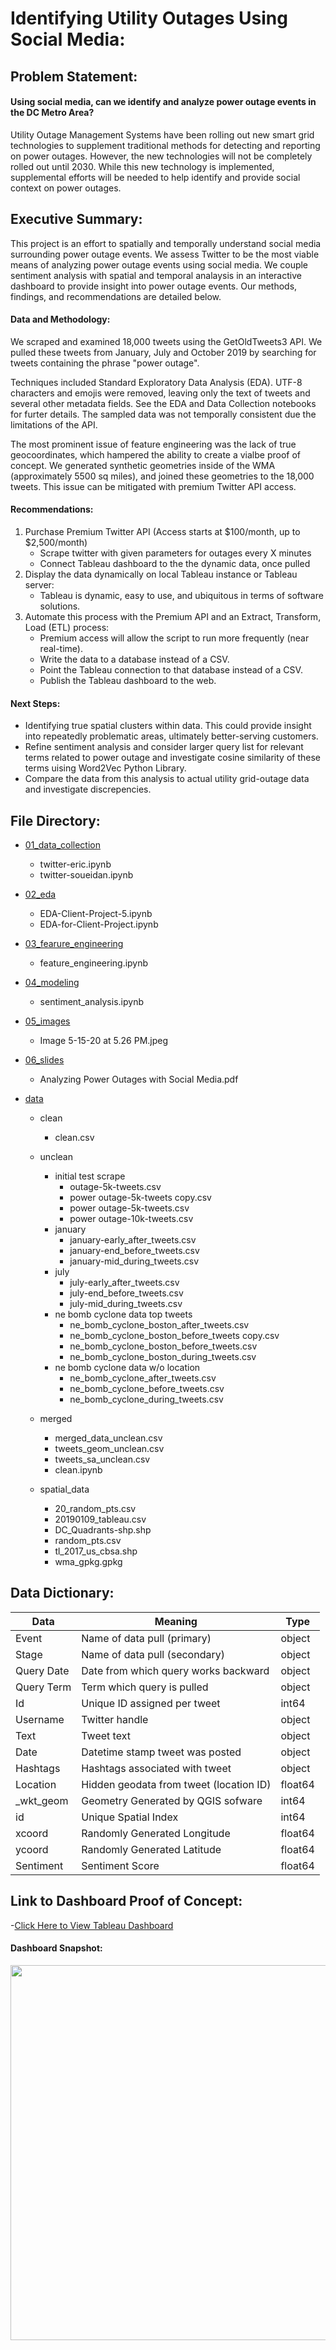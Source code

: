 # Identifying Utility Outages Using Social Media:

## Problem Statement: 

#### Using social media, can we identify and analyze power outage events in the DC Metro Area? 

Utility Outage Management Systems have been rolling out new smart grid technologies to supplement traditional methods for detecting and reporting on power outages. However, the new technologies will not be completely rolled out until 2030. While this new technology is implemented, supplemental efforts will be needed to help identify and provide social context on power outages.

## Executive Summary:
This project is an effort to spatially and temporally understand social media surrounding power outage events. We assess Twitter to be the most viable means of analyzing power outage events using social media. We couple sentiment analysis with spatial and temporal analaysis in an interactive dashboard to provide insight into power outage events. Our methods, findings, and recommendations are detailed below. 

#### Data and Methodology:
We scraped and examined 18,000 tweets using the GetOldTweets3 API. We pulled these tweets from January, July and October 2019 by searching for tweets containing the phrase "power outage".

Techniques included Standard Exploratory Data Analysis (EDA). UTF-8 characters and emojis were removed, leaving only the text of tweets and several other metadata fields. See the EDA and Data Collection notebooks for furter details. The sampled data was not temporally consistent due the limitations of the API.

The most prominent issue of feature engineering was the lack of true geocoordinates, which hampered the ability to create a vialbe proof of concept. We generated synthetic geometries inside of the WMA (approximately 5500 sq miles), and joined these geometries to the 18,000 tweets. This issue can be mitigated with premium Twitter API access.

#### Recommendations:
1. Purchase Premium Twitter API (Access starts at $100/month, up to $2,500/month)
	- Scrape twitter with given parameters for outages every X minutes
	- Connect Tableau dashboard to the the dynamic data, once pulled
2. Display the data dynamically on local Tableau instance or Tableau server: 
	- Tableau is dynamic, easy to use, and ubiquitous in terms of software solutions.
3. Automate this process with the Premium API and an Extract, Transform, Load (ETL) process:
	- Premium access will allow the script to run more frequently (near real-time).
	- Write the data to a database instead of a CSV.
	- Point the Tableau connection to that database instead of a CSV.
	- Publish the Tableau dashboard to the web.
    
#### Next Steps:
- Identifying true spatial clusters within data. This could provide insight into repeatedly problematic areas, ultimately better-serving customers.
- Refine sentiment analysis and consider larger query list for relevant terms related to power outage and investigate cosine similarity of these terms uising Word2Vec Python Library.
- Compare the data from this analysis to actual utility grid-outage data and investigate discrepencies.

## File Directory: 
- [01_data_collection]('01_data_collection')
   - twitter-eric.ipynb  
   - twitter-soueidan.ipynb
   
 
- [02_eda]('02_eda')
   - EDA-Client-Project-5.ipynb
   - EDA-for-Client-Project.ipynb
   
   
- [03_fearure_engineering]('03_feature_engineering')
   - feature_engineering.ipynb
   
   
- [04_modeling]('04_modeling')
   - sentiment_analysis.ipynb
   
   
- [05_images]('05_images')
   - Image 5-15-20 at 5.26 PM.jpeg
   
   
- [06_slides]('06_slides')
   - Analyzing Power Outages with Social Media.pdf
   
   
- [data]('data')
    - clean
      * clean.csv
      
      
    - unclean
      - initial test scrape
          * outage-5k-tweets.csv
          * power outage-5k-tweets copy.csv
          * power outage-5k-tweets.csv
          * power outage-10k-tweets.csv
      - january
          * january-early_after_tweets.csv
          * january-end_before_tweets.csv
          * january-mid_during_tweets.csv
      - july
          * july-early_after_tweets.csv
          * july-end_before_tweets.csv
          * july-mid_during_tweets.csv
      - ne bomb cyclone data top tweets
          * ne_bomb_cyclone_boston_after_tweets.csv
          * ne_bomb_cyclone_boston_before_tweets copy.csv
          * ne_bomb_cyclone_boston_before_tweets.csv
          * ne_bomb_cyclone_boston_during_tweets.csv
      - ne bomb cyclone data w/o location
          * ne_bomb_cyclone_after_tweets.csv
          * ne_bomb_cyclone_before_tweets.csv
          * ne_bomb_cyclone_during_tweets.csv
          
          
  - merged 
      - merged_data_unclean.csv
      - tweets_geom_unclean.csv
      - tweets_sa_unclean.csv
      - clean.ipynb


   - spatial_data
      - 20_random_pts.csv
      - 20190109_tableau.csv
      - DC_Quadrants-shp.shp
      - random_pts.csv
      - tl_2017_us_cbsa.shp
      - wma_gpkg.gpkg


## Data Dictionary:

| Data        | Meaning                                   | Type    |
|-------------|-------------------------------------------|---------|
| Event       | Name of data pull \(primary\)             | object  |
| Stage       | Name of data pull \(secondary\)           | object  |
| Query Date  | Date from which query works backward      | object  |
| Query Term  | Term which query is pulled                | object  |
| Id          | Unique ID assigned per tweet              | int64   |
| Username    | Twitter handle                            | object  |
| Text        | Tweet text                                | object  |
| Date        | Datetime stamp tweet was posted           | object  |
| Hashtags    | Hashtags associated with tweet            | object  |
| Location    | Hidden geodata from tweet \(location ID\) | float64 |
| \_wkt\_geom | Geometry Generated by QGIS sofware        | int64   |
| id          | Unique Spatial Index                      | int64   |
| xcoord      | Randomly Generated Longitude              | float64 |
| ycoord      | Randomly Generated Latitude               | float64 |
| Sentiment   | Sentiment Score                           | float64 |


## Link to Dashboard Proof of Concept:

-[Click Here to View Tableau Dashboard]('https://public.tableau.com/views/GA_DSI_DC_PowerOutages_20200513/Dashboard?:display_count=y&publish=yes&:origin=viz_share_link')

#### Dashboard Snapshot:
 <image src = "05_images/Image%205-15-20%20at%205.26%20PM.jpeg" width = "600">
